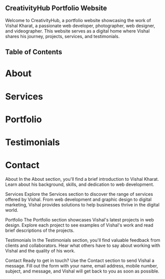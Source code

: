 ## CreativityHub Portfolio Website
Welcome to CreativityHub, a portfolio website showcasing the work of Vishal Kharat, a passionate web developer, photographer, web designer, and videographer. This website serves as a digital home where Vishal shares his journey, projects, services, and testimonials.

## Table of Contents
# About
# Services
# Portfolio
# Testimonials
# Contact

About
In the About section, you'll find a brief introduction to Vishal Kharat. Learn about his background, skills, and dedication to web development.

Services
Explore the Services section to discover the range of services offered by Vishal. From web development and graphic design to digital marketing, Vishal provides solutions to help businesses thrive in the digital world.

Portfolio
The Portfolio section showcases Vishal's latest projects in web design. Explore each project to see examples of Vishal's work and read brief descriptions of the projects.

Testimonials
In the Testimonials section, you'll find valuable feedback from clients and collaborators. Hear what others have to say about working with Vishal and the quality of his work.

Contact
Ready to get in touch? Use the Contact section to send Vishal a message. Fill out the form with your name, email address, mobile number, subject, and message, and Vishal will get back to you as soon as possible.
